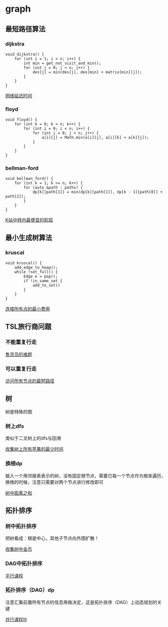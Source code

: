 # graph
## 最短路径算法

### dijkstra

```
void dijkstra() {
    for (int i = 1; i < n; i++) {
        int min = get_not_visit_and_min();
        for (int j = 0; j < n; j++) {
            des[j] = min(des[j], des[min] + matrix[min][j]);
        }
    }
}
```

[网络延迟时间](./code/网络延迟时间.java)

### floyd

```
void floyd() {
    for (int k = 0; k < n; k++) {
        for (int i = 0; i < n; i++) {
            for (int j = 0; j < n; j++) {
                a[i][j] = Math.min(a[i][j], a[i][k] + a[k][j]);
            }
        }
    }
}
```

### bellman-ford

```
void bellman_ford() {
    for (int k = 1; k <= n; k++) {
        for (auto &path : paths) {
            dp[k][path[1]] = min(dp[k][path[1]], dp[k - 1][path[0]] + path[2]);
        }
    }
}
```

[K站中转内最便宜的航班](./code/K站中转内最便宜的航班.java)



## 最小生成树算法

### kruscal

```
void kruscal() {
    add_edge_to_heap();
    while !set_full() {
        Edge e = pop();
        if !in_same_set {
            add_to_set()
        }
    }
}
```

[连接所有点的最小费用](./code/连接所有点的最小费用.java)



## TSL旅行商问题

### 不能重复行走

[售货员的难题](./code/售货员的难题.cpp)

### 可以重复行走

[访问所有节点的最短路径](./code/访问所有节点的最短路径.cpp)



## 树

树是特殊的图

### 树上dfs

类似于二叉树上的dfs与回溯

[收集树上所有苹果的最少时间](./code/收集树上所有苹果的最少时间.cpp)

### 换根dp

输入一个用邻接表表示的树，没有固定根节点，需要已每一个节点作为根来遍历，换根的时候，注意只需要对两个节点进行修改即可

[树中距离之和](./code/树中距离之和.cpp)



## 拓扑排序

### 树中拓扑排序

把树看成：根是中心，其他子节点向外围扩散！

[收集树中金币](./code/收集树中金币.cpp)

### DAG中拓扑排序

[平行课程](./code/平行课程.java)

### 拓扑排序（DAG）dp

注意汇集前置所有节点的信息再做决定，这是拓扑排序（DAG）上动态规划的关键

[并行课程III](./code/并行课程III.cpp)






